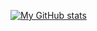 [![My GitHub stats](https://github-readme-stats.vercel.app/api?username=ConfusedRobo&show_icons=true&theme=dark )](https://github.com/ConfusedRobo/github-readme-stats)
